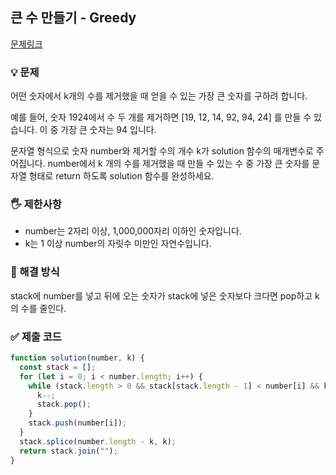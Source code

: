 ## 큰 수 만들기 - Greedy
[문제링크](https://school.programmers.co.kr/learn/courses/30/lessons/42883)

### 💡 문제
어떤 숫자에서 k개의 수를 제거했을 때 얻을 수 있는 가장 큰 숫자를 구하려 합니다.

예를 들어, 숫자 1924에서 수 두 개를 제거하면 [19, 12, 14, 92, 94, 24] 를 만들 수 있습니다. 이 중 가장 큰 숫자는 94 입니다.

문자열 형식으로 숫자 number와 제거할 수의 개수 k가 solution 함수의 매개변수로 주어집니다. number에서 k 개의 수를 제거했을 때 만들 수 있는 수 중 가장 큰 숫자를 문자열 형태로 return 하도록 solution 함수를 완성하세요.

### 🖐️ 제한사항
- number는 2자리 이상, 1,000,000자리 이하인 숫자입니다.
- k는 1 이상 number의 자릿수 미만인 자연수입니다.

### 🥸 해결 방식
stack에 number를 넣고 뒤에 오는 숫자가 stack에 넣은 숫자보다 크다면 pop하고 k의 수를 줄인다.

### ✅ 제출 코드
```javascript
function solution(number, k) {
  const stack = [];
  for (let i = 0; i < number.length; i++) {
    while (stack.length > 0 && stack[stack.length - 1] < number[i] && k > 0) {
      k--;
      stack.pop();
    }
    stack.push(number[i]);
  }
  stack.splice(number.length - k, k);
  return stack.join("");
}
```





